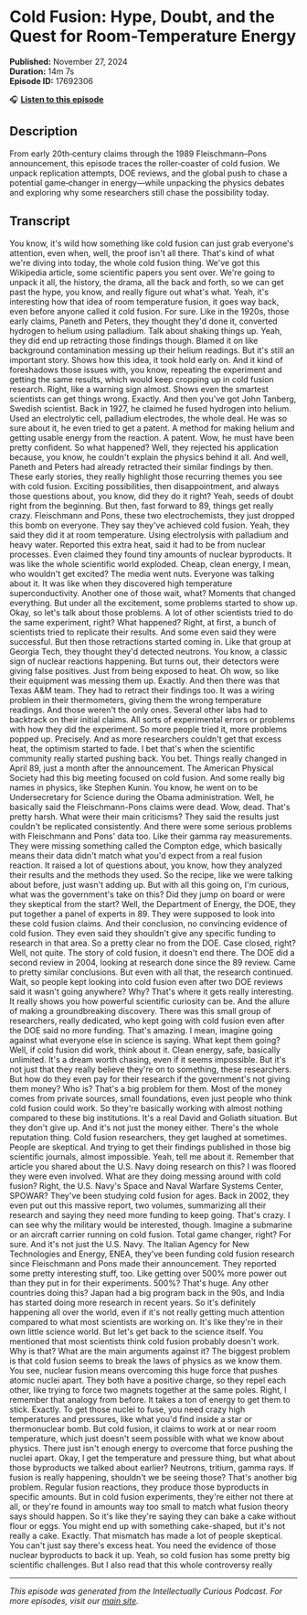 # Cold Fusion: Hype, Doubt, and the Quest for Room-Temperature Energy

**Published:** November 27, 2024  
**Duration:** 14m 7s  
**Episode ID:** 17692306

🎧 **[Listen to this episode](https://intellectuallycurious.buzzsprout.com/2529712/episodes/17692306-cold-fusion-hype-doubt-and-the-quest-for-room-temperature-energy)**

## Description

From early 20th‑century claims through the 1989 Fleischmann–Pons announcement, this episode traces the roller‑coaster of cold fusion. We unpack replication attempts, DOE reviews, and the global push to chase a potential game‑changer in energy—while unpacking the physics debates and exploring why some researchers still chase the possibility today.

## Transcript

You know, it's wild how something like cold fusion can just grab everyone's attention, even when, well, the proof isn't all there. That's kind of what we're diving into today, the whole cold fusion thing. We've got this Wikipedia article, some scientific papers you sent over. We're going to unpack it all, the history, the drama, all the back and forth, so we can get past the hype, you know, and really figure out what's what. Yeah, it's interesting how that idea of room temperature fusion, it goes way back, even before anyone called it cold fusion. For sure. Like in the 1920s, those early claims, Paneth and Peters, they thought they'd done it, converted hydrogen to helium using palladium. Talk about shaking things up. Yeah, they did end up retracting those findings though. Blamed it on like background contamination messing up their helium readings. But it's still an important story. Shows how this idea, it took hold early on. And it kind of foreshadows those issues with, you know, repeating the experiment and getting the same results, which would keep cropping up in cold fusion research. Right, like a warning sign almost. Shows even the smartest scientists can get things wrong. Exactly. And then you've got John Tanberg, Swedish scientist. Back in 1927, he claimed he fused hydrogen into helium. Used an electrolytic cell, palladium electrodes, the whole deal. He was so sure about it, he even tried to get a patent. A method for making helium and getting usable energy from the reaction. A patent. Wow, he must have been pretty confident. So what happened? Well, they rejected his application because, you know, he couldn't explain the physics behind it all. And well, Paneth and Peters had already retracted their similar findings by then. These early stories, they really highlight those recurring themes you see with cold fusion. Exciting possibilities, then disappointment, and always those questions about, you know, did they do it right? Yeah, seeds of doubt right from the beginning. But then, fast forward to 89, things get really crazy. Fleischmann and Pons, these two electrochemists, they just dropped this bomb on everyone. They say they've achieved cold fusion. Yeah, they said they did it at room temperature. Using electrolysis with palladium and heavy water. Reported this extra heat, said it had to be from nuclear processes. Even claimed they found tiny amounts of nuclear byproducts. It was like the whole scientific world exploded. Cheap, clean energy, I mean, who wouldn't get excited? The media went nuts. Everyone was talking about it. It was like when they discovered high temperature superconductivity. Another one of those wait, what? Moments that changed everything. But under all the excitement, some problems started to show up. Okay, so let's talk about those problems. A lot of other scientists tried to do the same experiment, right? What happened? Right, at first, a bunch of scientists tried to replicate their results. And some even said they were successful. But then those retractions started coming in. Like that group at Georgia Tech, they thought they'd detected neutrons. You know, a classic sign of nuclear reactions happening. But turns out, their detectors were giving false positives. Just from being exposed to heat. Oh wow, so like their equipment was messing them up. Exactly. And then there was that Texas A&M team. They had to retract their findings too. It was a wiring problem in their thermometers, giving them the wrong temperature readings. And those weren't the only ones. Several other labs had to backtrack on their initial claims. All sorts of experimental errors or problems with how they did the experiment. So more people tried it, more problems popped up. Precisely. And as more researchers couldn't get that excess heat, the optimism started to fade. I bet that's when the scientific community really started pushing back. You bet. Things really changed in April 89, just a month after the announcement. The American Physical Society had this big meeting focused on cold fusion. And some really big names in physics, like Stephen Kunin. You know, he went on to be Undersecretary for Science during the Obama administration. Well, he basically said the Fleischmann-Pons claims were dead. Wow, dead. That's pretty harsh. What were their main criticisms? They said the results just couldn't be replicated consistently. And there were some serious problems with Fleischmann and Pons' data too. Like their gamma ray measurements. They were missing something called the Compton edge, which basically means their data didn't match what you'd expect from a real fusion reaction. It raised a lot of questions about, you know, how they analyzed their results and the methods they used. So the recipe, like we were talking about before, just wasn't adding up. But with all this going on, I'm curious, what was the government's take on this? Did they jump on board or were they skeptical from the start? Well, the Department of Energy, the DOE, they put together a panel of experts in 89. They were supposed to look into these cold fusion claims. And their conclusion, no convincing evidence of cold fusion. They even said they shouldn't give any specific funding to research in that area. So a pretty clear no from the DOE. Case closed, right? Well, not quite. The story of cold fusion, it doesn't end there. The DOE did a second review in 2004, looking at research done since the 89 review. Came to pretty similar conclusions. But even with all that, the research continued. Wait, so people kept looking into cold fusion even after two DOE reviews said it wasn't going anywhere? Why? That's where it gets really interesting. It really shows you how powerful scientific curiosity can be. And the allure of making a groundbreaking discovery. There was this small group of researchers, really dedicated, who kept going with cold fusion even after the DOE said no more funding. That's amazing. I mean, imagine going against what everyone else in science is saying. What kept them going? Well, if cold fusion did work, think about it. Clean energy, safe, basically unlimited. It's a dream worth chasing, even if it seems impossible. But it's not just that they really believe they're on to something, these researchers. But how do they even pay for their research if the government's not giving them money? Who is? That's a big problem for them. Most of the money comes from private sources, small foundations, even just people who think cold fusion could work. So they're basically working with almost nothing compared to these big institutions. It's a real David and Goliath situation. But they don't give up. And it's not just the money either. There's the whole reputation thing. Cold fusion researchers, they get laughed at sometimes. People are skeptical. And trying to get their findings published in those big scientific journals, almost impossible. Yeah, tell me about it. Remember that article you shared about the U.S. Navy doing research on this? I was floored they were even involved. What are they doing messing around with cold fusion? Right, the U.S. Navy's Space and Naval Warfare Systems Center, SPOWAR? They've been studying cold fusion for ages. Back in 2002, they even put out this massive report, two volumes, summarizing all their research and saying they need more funding to keep going. That's crazy. I can see why the military would be interested, though. Imagine a submarine or an aircraft carrier running on cold fusion. Total game changer, right? For sure. And it's not just the U.S. Navy. The Italian Agency for New Technologies and Energy, ENEA, they've been funding cold fusion research since Fleischmann and Pons made their announcement. They reported some pretty interesting stuff, too. Like getting over 500% more power out than they put in for their experiments. 500%? That's huge. Any other countries doing this? Japan had a big program back in the 90s, and India has started doing more research in recent years. So it's definitely happening all over the world, even if it's not really getting much attention compared to what most scientists are working on. It's like they're in their own little science world. But let's get back to the science itself. You mentioned that most scientists think cold fusion probably doesn't work. Why is that? What are the main arguments against it? The biggest problem is that cold fusion seems to break the laws of physics as we know them. You see, nuclear fusion means overcoming this huge force that pushes atomic nuclei apart. They both have a positive charge, so they repel each other, like trying to force two magnets together at the same poles. Right, I remember that analogy from before. It takes a ton of energy to get them to stick. Exactly. To get those nuclei to fuse, you need crazy high temperatures and pressures, like what you'd find inside a star or thermonuclear bomb. But cold fusion, it claims to work at or near room temperature, which just doesn't seem possible with what we know about physics. There just isn't enough energy to overcome that force pushing the nuclei apart. Okay, I get the temperature and pressure thing, but what about those byproducts we talked about earlier? Neutrons, tritium, gamma rays. If fusion is really happening, shouldn't we be seeing those? That's another big problem. Regular fusion reactions, they produce those byproducts in specific amounts. But in cold fusion experiments, they're either not there at all, or they're found in amounts way too small to match what fusion theory says should happen. So it's like they're saying they can bake a cake without flour or eggs. You might end up with something cake-shaped, but it's not really a cake. Exactly. That mismatch has made a lot of people skeptical. You can't just say there's excess heat. You need the evidence of those nuclear byproducts to back it up. Yeah, so cold fusion has some pretty big scientific challenges. But I also read that this whole controversy really

---
*This episode was generated from the Intellectually Curious Podcast. For more episodes, visit our [main site](https://intellectuallycurious.buzzsprout.com).*
